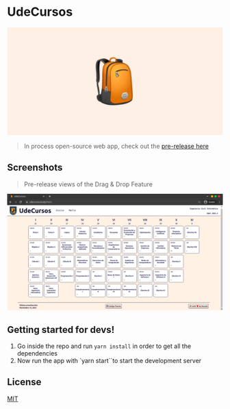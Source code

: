 # UdeCursos

![image](assets/banner.png)

> In process open-source web app, check out the [pre-release here](https://udecursos.study/)


## Screenshots
> Pre-release views of the Drag & Drop Feature

![image](assets/latest_build.png)


## Getting started for devs! 
1. Go inside the repo and run `yarn install` in order to get all the dependencies
2. Now run the app with `yarn start``to start the development server

## License
[MIT](LICENSE)
